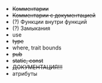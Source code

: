 - ~~Комментарии~~
- ~~Комментарии с документацией~~
- (?) Функции внутри функций
- (?) Замыкания
- use
- ~~type~~
- where, trait bounds
- ~~pub~~
- ~~static, const~~
- ~~ДОКУМЕНТАЦИЯ!!!~~
- атрибуты
